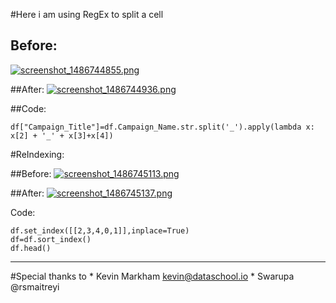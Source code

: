 #Here i am using RegEx to split a cell 


## Before:
[![screenshot_1486744855.png](https://s19.postimg.org/xp3gdq62b/screenshot_1486744855.png)](https://postimg.org/image/6r9jbzlf3/)

##After:
[![screenshot_1486744936.png](https://s19.postimg.org/5dhwgom5v/screenshot_1486744936.png)](https://postimg.org/image/ey1j3kbhr/)

##Code:
```
df["Campaign_Title"]=df.Campaign_Name.str.split('_').apply(lambda x: x[2] + '_' + x[3]+x[4])
```



#ReIndexing:

##Before:
[![screenshot_1486745113.png](https://s19.postimg.org/fou99cdv7/screenshot_1486745113.png)](https://postimg.org/image/ld0k08i7j/)

##After:
[![screenshot_1486745137.png](https://s19.postimg.org/5st69p837/screenshot_1486745137.png)](https://postimg.org/image/n63gok3e7/)

Code:
```
df.set_index([[2,3,4,0,1]],inplace=True)
df=df.sort_index()
df.head()
```
- - - -

#Special thanks to 
    * Kevin Markham <kevin@dataschool.io>
    * Swarupa @rsmaitreyi
